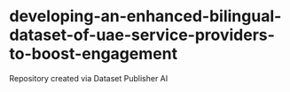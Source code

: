# developing-an-enhanced-bilingual-dataset-of-uae-service-providers-to-boost-engagement
Repository created via Dataset Publisher AI
